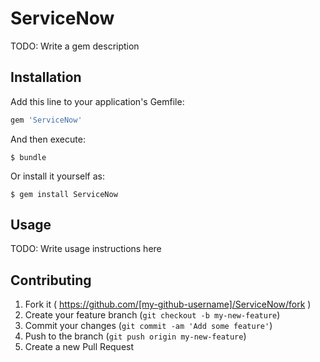 # ServiceNow

TODO: Write a gem description

## Installation

Add this line to your application's Gemfile:

```ruby
gem 'ServiceNow'
```

And then execute:

    $ bundle

Or install it yourself as:

    $ gem install ServiceNow

## Usage

TODO: Write usage instructions here

## Contributing

1. Fork it ( https://github.com/[my-github-username]/ServiceNow/fork )
2. Create your feature branch (`git checkout -b my-new-feature`)
3. Commit your changes (`git commit -am 'Add some feature'`)
4. Push to the branch (`git push origin my-new-feature`)
5. Create a new Pull Request
